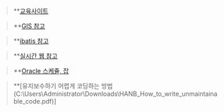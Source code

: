 
>**[교육사이트](http://tcpschool.com/)

>**[GIS 참고](https://m.blog.naver.com/PostView.nhn?blogId=racoon_z&logNo=221007986770&proxyReferer=https%3A%2F%2Fwww.google.com%2F
)

>**[ibatis 참고](https://ibatis.apache.org/docs/java/pdf/iBATIS-SqlMaps-2_ko.pdf)

>**[실시간 웹 참고](https://woowabros.github.io/woowabros/2017/09/12/realtime-service.html)

>**[Oracle 스케쥴, 잡](https://goddaehee.tistory.com/50)

>**[유지보수하기 어렵게 코딩하는 방법(C:\Users\Administrator\Downloads\HANB_How_to_write_unmaintainable_code.pdf)]
